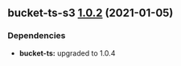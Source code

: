 ## bucket-ts-s3 [1.0.2](https://github.com/itaylor/bucket-ts/compare/bucket-ts-s3@1.0.1...bucket-ts-s3@1.0.2) (2021-01-05)





### Dependencies

* **bucket-ts:** upgraded to 1.0.4
